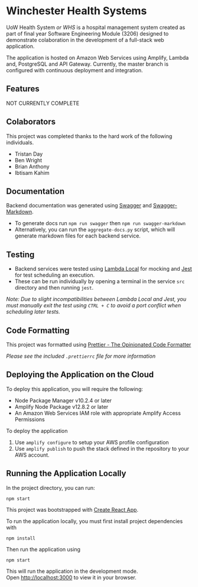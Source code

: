# Winchester Health Systems

UoW Health System *or WHS* is a hospital management system created as part of final year Software Engineering Module (3206) designed to demonstrate colaboration in the development of a full-stack web application.

The application is hosted on Amazon Web Services using Amplify, Lambda and, PostgreSQL and API Gateway. Currently, the master branch is configured with continuous deployment and integration.

## Features

NOT CURRENTLY COMPLETE

## Colaborators

This project was completed thanks to the hard work of the following individuals.

* Tristan Day
* Ben Wright
* Brian Anthony
* Ibtisam Kahim

## Documentation

Backend documentation was generated using [Swagger](https://swagger-autogen.github.io/docs/") and [Swagger-Markdown](https://github.com/syroegkin/swagger-markdown).

* To generate docs run ```npm run swagger``` then  ```npm run swagger-markdown```
* Alternatively, you can run the ```aggregate-docs.py``` script, which will generate markdown files for each backend service.

## Testing

* Backend services were tested using [Lambda Local](https://github.com/ashiina/lambda-local) for mocking and [Jest](https://github.com/jestjs/jest) for test scheduling an execution.
* These can be run individually by opening a terminal in the service `src` directory and then running `jest`.

*Note: Due to slight incompatibilities between Lambda Local and Jest, you must manually exit the test using `CTRL + C` to avoid a port conflict when scheduling later tests.*

## Code Formatting

This project was formatted using [Prettier - The Opinionated Code Formatter](https://github.com/prettier/prettier)

*Please see the included `.prettierrc` file for more information*

## Deploying the Application on the Cloud

To deploy this application, you will require the following:

* Node Package Manager v10.2.4 or later
* Amplify Node Package v12.8.2 or later
* An Amazon Web Services IAM role with appropriate Amplify Access Permissions

To deploy the application 

1. Use `amplify configure` to setup your AWS profile configuration
2. Use `amplify publish` to push the stack defined in the repository to your AWS account.


## Running the Application Locally

In the project directory, you can run:

`npm start`

This project was bootstrapped with [Create React App](https://github.com/facebook/create-react-app).

To run the application locally, you must first install project dependencies with

`npm install`

Then run the application using

`npm start`

This will run the application in the development mode.\
Open [http://localhost:3000](http://localhost:3000) to view it in your browser.
